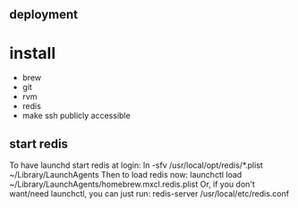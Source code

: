 ## deployment ##

# install
- brew
- git
- rvm
- redis
- make ssh publicly accessible

## start redis ##
  To have launchd start redis at login:
    ln -sfv /usr/local/opt/redis/*.plist ~/Library/LaunchAgents
  Then to load redis now:
    launchctl load ~/Library/LaunchAgents/homebrew.mxcl.redis.plist
  Or, if you don't want/need launchctl, you can just run:
    redis-server /usr/local/etc/redis.conf

